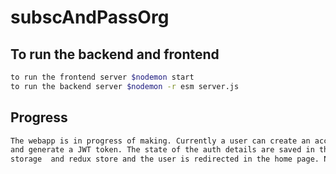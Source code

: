 # subscAndPassOrg

## To run the backend and frontend

```sh
to run the frontend server $nodemon start
to run the backend server $nodemon -r esm server.js
```

## Progress

```sh
The webapp is in progress of making. Currently a user can create an account
and generate a JWT token. The state of the auth details are saved in the local
storage  and redux store and the user is redirected in the home page. Next steps is the user to to be   able to post the details of the subscription.
```
